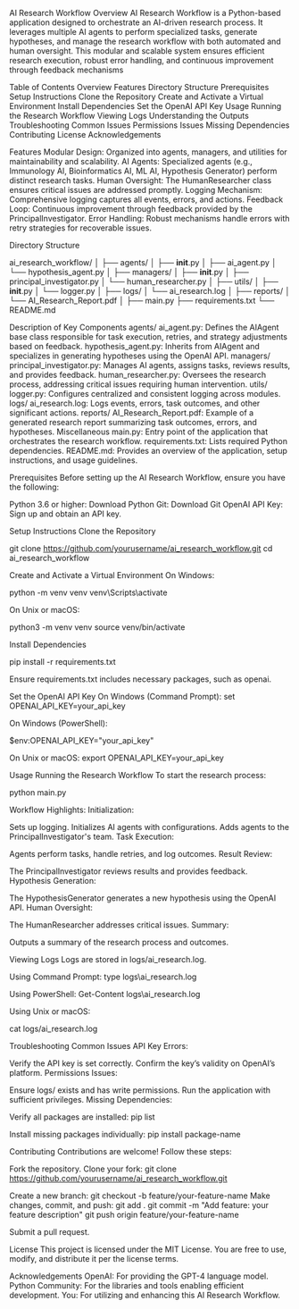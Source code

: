 AI Research Workflow Overview
AI Research Workflow is a Python-based application designed to orchestrate an AI-driven research process. It leverages multiple AI agents to perform specialized tasks, generate hypotheses, and manage the research workflow with both automated and human oversight. This modular and scalable system ensures efficient research execution, robust error handling, and continuous improvement through feedback mechanisms

Table of Contents
Overview
Features
Directory Structure
Prerequisites
Setup Instructions
Clone the Repository
Create and Activate a Virtual Environment
Install Dependencies
Set the OpenAI API Key
Usage
Running the Research Workflow
Viewing Logs
Understanding the Outputs
Troubleshooting
Common Issues
Permissions Issues
Missing Dependencies
Contributing
License
Acknowledgements

Features
Modular Design: Organized into agents, managers, and utilities for maintainability and scalability.
AI Agents: Specialized agents (e.g., Immunology AI, Bioinformatics AI, ML AI, Hypothesis Generator) perform distinct research tasks.
Human Oversight: The HumanResearcher class ensures critical issues are addressed promptly.
Logging Mechanism: Comprehensive logging captures all events, errors, and actions.
Feedback Loop: Continuous improvement through feedback provided by the PrincipalInvestigator.
Error Handling: Robust mechanisms handle errors with retry strategies for recoverable issues.

Directory Structure

ai_research_workflow/
│
├── agents/
│   ├── __init__.py
│   ├── ai_agent.py
│   └── hypothesis_agent.py
│
├── managers/
│   ├── __init__.py
│   ├── principal_investigator.py
│   └── human_researcher.py
│
├── utils/
│   ├── __init__.py
│   └── logger.py
│
├── logs/
│   └── ai_research.log
│
├── reports/
│   └── AI_Research_Report.pdf
│
├── main.py
├── requirements.txt
└── README.md

Description of Key Components
agents/
ai_agent.py: Defines the AIAgent base class responsible for task execution, retries, and strategy adjustments based on feedback.
hypothesis_agent.py: Inherits from AIAgent and specializes in generating hypotheses using the OpenAI API.
managers/
principal_investigator.py: Manages AI agents, assigns tasks, reviews results, and provides feedback.
human_researcher.py: Oversees the research process, addressing critical issues requiring human intervention.
utils/
logger.py: Configures centralized and consistent logging across modules.
logs/
ai_research.log: Logs events, errors, task outcomes, and other significant actions.
reports/
AI_Research_Report.pdf: Example of a generated research report summarizing task outcomes, errors, and hypotheses.
Miscellaneous
main.py: Entry point of the application that orchestrates the research workflow.
requirements.txt: Lists required Python dependencies.
README.md: Provides an overview of the application, setup instructions, and usage guidelines.

Prerequisites
Before setting up the AI Research Workflow, ensure you have the following:

Python 3.6 or higher: Download Python
Git: Download Git
OpenAI API Key: Sign up and obtain an API key.

Setup Instructions
Clone the Repository

git clone https://github.com/yourusername/ai_research_workflow.git
cd ai_research_workflow

Create and Activate a Virtual Environment
On Windows:

python -m venv venv
venv\Scripts\activate

On Unix or macOS:

python3 -m venv venv
source venv/bin/activate

Install Dependencies

pip install -r requirements.txt

Ensure requirements.txt includes necessary packages, such as openai.

Set the OpenAI API Key
On Windows (Command Prompt):
set OPENAI_API_KEY=your_api_key

On Windows (PowerShell):

$env:OPENAI_API_KEY="your_api_key"


On Unix or macOS:
export OPENAI_API_KEY=your_api_key

Usage
Running the Research Workflow
To start the research process:

python main.py

Workflow Highlights:
Initialization:

Sets up logging.
Initializes AI agents with configurations.
Adds agents to the PrincipalInvestigator's team.
Task Execution:

Agents perform tasks, handle retries, and log outcomes.
Result Review:

The PrincipalInvestigator reviews results and provides feedback.
Hypothesis Generation:

The HypothesisGenerator generates a new hypothesis using the OpenAI API.
Human Oversight:

The HumanResearcher addresses critical issues.
Summary:

Outputs a summary of the research process and outcomes.

Viewing Logs
Logs are stored in logs/ai_research.log.

Using Command Prompt:
type logs\ai_research.log

Using PowerShell:
Get-Content logs\ai_research.log

Using Unix or macOS:

cat logs/ai_research.log

Troubleshooting
Common Issues
API Key Errors:

Verify the API key is set correctly.
Confirm the key’s validity on OpenAI’s platform.
Permissions Issues:

Ensure logs/ exists and has write permissions.
Run the application with sufficient privileges.
Missing Dependencies:

Verify all packages are installed:
pip list

Install missing packages individually:
pip install package-name

Contributing
Contributions are welcome! Follow these steps:

Fork the repository.
Clone your fork:
git clone https://github.com/yourusername/ai_research_workflow.git

Create a new branch:
git checkout -b feature/your-feature-name
Make changes, commit, and push:
git add .
git commit -m "Add feature: your feature description"
git push origin feature/your-feature-name

Submit a pull request.

License
This project is licensed under the MIT License. You are free to use, modify, and distribute it per the license terms.

Acknowledgements
OpenAI: For providing the GPT-4 language model.
Python Community: For the libraries and tools enabling efficient development.
You: For utilizing and enhancing this AI Research Workflow.



